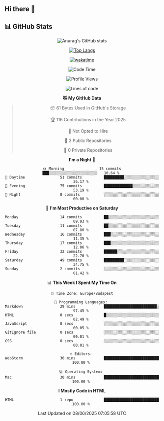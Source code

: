 ## Hi there 👋

## 📊 GitHub Stats
<div align="center">
 
![Anurag's GitHub stats](https://github-readme-stats.vercel.app/api?username=ViliHun609&show=reviews,discussions_started,discussions_answered,prs_merged,prs_merged_percentage&show_icons=true&theme=dark)

[![Top Langs](https://github-readme-stats.vercel.app/api/top-langs/?username=ViliHun609&layout=donut-vertical)](https://github.com/anuraghazra/github-readme-stats)


[![wakatime](https://github-readme-stats.vercel.app/api/wakatime?username=ViliHun609)](https://github.com/anuraghazra/github-readme-stats)





<!--START_SECTION:waka-->
![Code Time](http://img.shields.io/badge/Code%20Time-30%20mins-blue)

![Profile Views](http://img.shields.io/badge/Profile%20Views-113-blue)

![Lines of code](https://img.shields.io/badge/From%20Hello%20World%20I%27ve%20Written-9.3%20thousand%20lines%20of%20code-blue)

**🐱 My GitHub Data** 

> 📦 61 Bytes Used in GitHub's Storage 
 > 
> 🏆 116 Contributions in the Year 2025
 > 
> 🚫 Not Opted to Hire
 > 
> 📜 3 Public Repositories 
 > 
> 🔑 0 Private Repositories 
 > 
**I'm a Night 🦉** 

```text
🌞 Morning                15 commits          ███░░░░░░░░░░░░░░░░░░░░░░   10.64 % 
🌆 Daytime                51 commits          █████████░░░░░░░░░░░░░░░░   36.17 % 
🌃 Evening                75 commits          █████████████░░░░░░░░░░░░   53.19 % 
🌙 Night                  0 commits           ░░░░░░░░░░░░░░░░░░░░░░░░░   00.00 % 
```
📅 **I'm Most Productive on Saturday** 

```text
Monday                   14 commits          ██░░░░░░░░░░░░░░░░░░░░░░░   09.93 % 
Tuesday                  11 commits          ██░░░░░░░░░░░░░░░░░░░░░░░   07.80 % 
Wednesday                16 commits          ███░░░░░░░░░░░░░░░░░░░░░░   11.35 % 
Thursday                 17 commits          ███░░░░░░░░░░░░░░░░░░░░░░   12.06 % 
Friday                   32 commits          ██████░░░░░░░░░░░░░░░░░░░   22.70 % 
Saturday                 49 commits          █████████░░░░░░░░░░░░░░░░   34.75 % 
Sunday                   2 commits           ░░░░░░░░░░░░░░░░░░░░░░░░░   01.42 % 
```


📊 **This Week I Spent My Time On** 

```text
🕑︎ Time Zone: Europe/Budapest

💬 Programming Languages: 
Markdown                 29 mins             ████████████████████████░   97.45 % 
HTML                     0 secs              █░░░░░░░░░░░░░░░░░░░░░░░░   02.49 % 
JavaScript               0 secs              ░░░░░░░░░░░░░░░░░░░░░░░░░   00.05 % 
GitIgnore file           0 secs              ░░░░░░░░░░░░░░░░░░░░░░░░░   00.01 % 
CSS                      0 secs              ░░░░░░░░░░░░░░░░░░░░░░░░░   00.01 % 

🔥 Editors: 
WebStorm                 30 mins             █████████████████████████   100.00 % 

💻 Operating System: 
Mac                      30 mins             █████████████████████████   100.00 % 
```

**I Mostly Code in HTML** 

```text
HTML                     1 repo              █████████████████████████   100.00 % 
```




 Last Updated on 08/06/2025 07:05:58 UTC
<!--END_SECTION:waka-->

<!--
**ViliHun609/ViliHun609** is a ✨ _special_ ✨ repository because its `README.md` (this file) appears on your GitHub profile.

Here are some ideas to get you started:

- 🔭 I’m currently working on ...
- 🌱 I’m currently learning ...
- 👯 I’m looking to collaborate on ...
- 🤔 I’m looking for help with ...
- 💬 Ask me about ...
- 📫 How to reach me: ...
- 😄 Pronouns: ...
- ⚡ Fun fact: ...
-->



</div>
